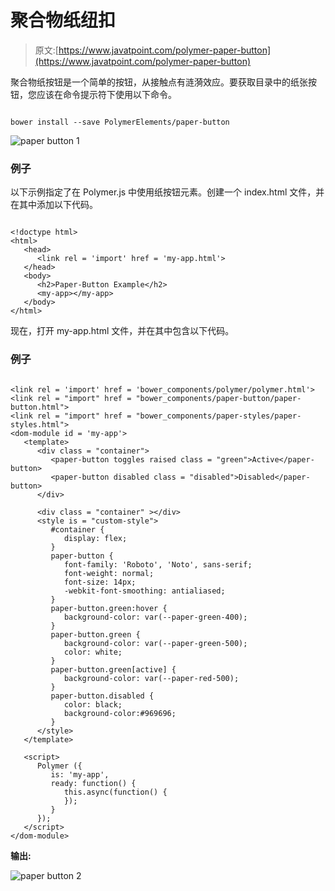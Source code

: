 # 聚合物纸纽扣

> 原文:[https://www.javatpoint.com/polymer-paper-button](https://www.javatpoint.com/polymer-paper-button)

聚合物纸按钮是一个简单的按钮，从接触点有涟漪效应。要获取目录中的纸张按钮，您应该在命令提示符下使用以下命令。

```

bower install --save PolymerElements/paper-button

```

![paper button 1](../Images/573b7c1cab03bcd264d54ca6d6fcd453.png)

### 例子

以下示例指定了在 Polymer.js 中使用纸按钮元素。创建一个 index.html 文件，并在其中添加以下代码。

```

<!doctype html>
<html>
   <head>
      <link rel = 'import' href = 'my-app.html'>
   </head>
   <body>
      <h2>Paper-Button Example</h2>
      <my-app></my-app>
   </body>
</html>

```

现在，打开 my-app.html 文件，并在其中包含以下代码。

### 例子

```

<link rel = 'import' href = 'bower_components/polymer/polymer.html'>
<link rel = "import" href = "bower_components/paper-button/paper-button.html">
<link rel = "import" href = "bower_components/paper-styles/paper-styles.html">
<dom-module id = 'my-app'>
   <template>
      <div class = "container">
         <paper-button toggles raised class = "green">Active</paper-button>
         <paper-button disabled class = "disabled">Disabled</paper-button>
      </div>

      <div class = "container" ></div>
      <style is = "custom-style">
         #container {
            display: flex;
         }
         paper-button {
            font-family: 'Roboto', 'Noto', sans-serif;
            font-weight: normal;
            font-size: 14px;
            -webkit-font-smoothing: antialiased;
         }
         paper-button.green:hover {
            background-color: var(--paper-green-400);
         }
         paper-button.green {
            background-color: var(--paper-green-500);
            color: white;
         }
         paper-button.green[active] {
            background-color: var(--paper-red-500);
         }
         paper-button.disabled {
            color: black;
            background-color:#969696;
         }
      </style>
   </template>

   <script>
      Polymer ({
         is: 'my-app',
         ready: function() {
            this.async(function() {
            });
         }
      });
   </script>
</dom-module>

```

**输出:**

![paper button 2](../Images/b5d9d30d81768f481c8ccf427bc3a749.png)